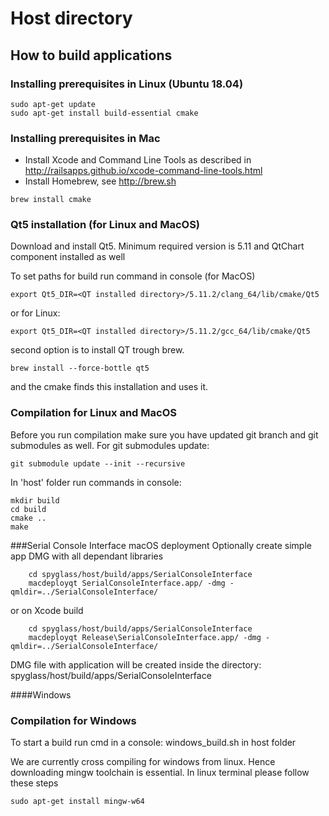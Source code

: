 # Host directory

## How to build applications

### Installing prerequisites in Linux (Ubuntu 18.04)

```
sudo apt-get update
sudo apt-get install build-essential cmake
```

### Installing prerequisites in Mac

* Install Xcode and Command Line Tools as described in http://railsapps.github.io/xcode-command-line-tools.html
* Install Homebrew, see http://brew.sh

```
brew install cmake
```

### Qt5 installation (for Linux and MacOS)

Download and install Qt5. Minimum required version is 5.11 and QtChart component installed as well

To set paths for build run command in console (for MacOS)
```
export Qt5_DIR=<QT installed directory>/5.11.2/clang_64/lib/cmake/Qt5
```

or for Linux:
```
export Qt5_DIR=<QT installed directory>/5.11.2/gcc_64/lib/cmake/Qt5
```


second option is to install QT trough brew.
```
brew install --force-bottle qt5
```

and the cmake finds this installation and uses it.


### Compilation for Linux and MacOS
Before you run compilation make sure you have updated git branch and git submodules as well. For git submodules update:
```
git submodule update --init --recursive
```

In 'host' folder run commands in console:

```
mkdir build
cd build
cmake ..
make
```



###Serial Console Interface macOS deployment
Optionally create simple app DMG with all dependant libraries

```
    cd spyglass/host/build/apps/SerialConsoleInterface
    macdeployqt SerialConsoleInterface.app/ -dmg -qmldir=../SerialConsoleInterface/

```

or on Xcode build

```
    cd spyglass/host/build/apps/SerialConsoleInterface
    macdeployqt Release\SerialConsoleInterface.app/ -dmg -qmldir=../SerialConsoleInterface/

```
DMG file with application will be created inside the directory: 
spyglass/host/build/apps/SerialConsoleInterface

####Windows

### Compilation for Windows
To start a build run cmd in a console: windows_build.sh in host folder

We are currently cross compiling for windows from linux. Hence downloading mingw toolchain is essential. In linux terminal please follow these steps
```
sudo apt-get install mingw-w64
```
